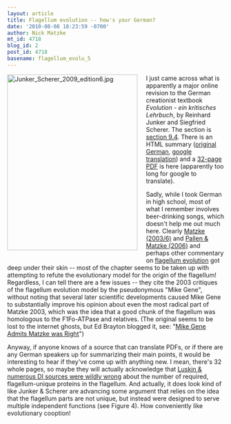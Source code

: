 ```yaml
---
layout: article
title: Flagellum evolution -- how's your German?
date: '2010-08-08 18:23:59 -0700'
author: Nick Matzke
mt_id: 4718
blog_id: 2
post_id: 4718
basename: flagellum_evolu_5
---
```

<img src="http://pandasthumb.org/archives/2010/08/08/Junker_Scherer_2009_edition6.jpg" alt="Junker_Scherer_2009_edition6.jpg" width="302" height="407" style="float: left; margin: 0 20px 20px 0;" class="mt-image-left" />I just came across what is apparently a major online revision to the German creationist textbook _Evolution - ein kritisches Lehrbuch_, by Reinhard Junker and Siegfried Scherer.  The section is [section 9.4](http://translate.google.com/translate?js=y&amp;prev=_t&amp;hl=en&amp;ie=UTF-8&amp;layout=1&amp;eotf=1&amp;u=http%3A%2F%2Fwww.evolutionslehrbuch.info%2Fteil-4.html&amp;sl=de&amp;tl=en).  There is an HTML summary ([original German](http://www.evolutionslehrbuch.info/teil-4.html), [google translation](http://translate.googleusercontent.com/translate_c?hl=en&amp;ie=UTF-8&amp;sl=de&amp;tl=en&amp;u=http://www.evolutionslehrbuch.info/teil-4/kapitel-09-04-r01.html&amp;prev=_t&amp;rurl=translate.google.com&amp;twu=1&amp;usg=ALkJrhju_W-4SL35pf7LspntoWxeM_27LQ)) and a [32-page PDF](http://translate.googleusercontent.com/translate_c?hl=en&amp;ie=UTF-8&amp;sl=de&amp;tl=en&amp;u=http://www.evolutionslehrbuch.info/teil-4/kapitel-09-04-r01.html&amp;prev=_t&amp;rurl=translate.google.com&amp;twu=1&amp;usg=ALkJrhju_W-4SL35pf7LspntoWxeM_27LQ) is here (apparently too long for google to translate).

Sadly, while I took German in high school, most of what I remember involves beer-drinking songs, which doesn't help me out much here.  Clearly [Matzke (2003/6)](http://www.talkdesign.org/faqs/flagellum.html) and [Pallen & Matzke (2006)](http://pandasthumb.org/archives/2006/09/flagellum-evolu.html) and perhaps other commentary on [flagellum evolution](http://pandasthumb.org/archives/evolution/irreducible-complexity/flagellum-evolution/) got deep under their skin -- most of the chapter seems to be taken up with attempting to refute the evolutionary model for the origin of the flagellum!  Regardless, I can tell there are a few issues -- they cite the 2003 critiques of the flagellum evolution model by the pseudonymous "Mike Gene", without noting that several later scientific developments caused Mike Gene to substantially improve his opinion about even the most radical part of Matzke 2003, which was the idea that a good chunk of the flagellum was homologous to the F1Fo-ATPase and relatives. (The original seems to be lost to the internet ghosts, but Ed Brayton blogged it, see: "[Mike Gene Admits Matzke was Right](http://scienceblogs.com/dispatches/2008/09/mike_gene_admits_matzke_was_ri.php)")

Anyway, if anyone knows of a source that can translate PDFs, or if there are any German speakers up for summarizing their main points, it would be interesting to hear if they've come up with anything new.  I mean, there's 32 whole pages, so maybe they will actually acknowledge that [Luskin & numerous DI sources were wildly wrong](http://pandasthumb.org/archives/2006/11/casey-luskins-s.html) about the number of required, flagellum-unique proteins in the flagellum. And actually, it does look kind of like Junker & Scherer are advancing some argument that relies on the idea that the flagellum parts are not unique, but instead were designed to serve multiple independent functions (see Figure 4).  How conveniently like evolutionary cooption!
